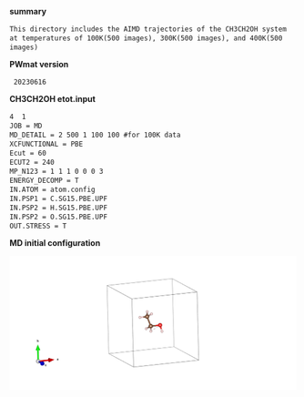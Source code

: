 **summary**
    
    This directory includes the AIMD trajectories of the CH3CH2OH system at temperatures of 100K(500 images), 300K(500 images), and 400K(500 images)

**PWmat version** 
    
     20230616

**CH3CH2OH etot.input**

    4  1
    JOB = MD
    MD_DETAIL = 2 500 1 100 100 #for 100K data
    XCFUNCTIONAL = PBE
    Ecut = 60
    ECUT2 = 240
    MP_N123 = 1 1 1 0 0 0 3
    ENERGY_DECOMP = T
    IN.ATOM = atom.config
    IN.PSP1 = C.SG15.PBE.UPF
    IN.PSP2 = H.SG15.PBE.UPF
    IN.PSP2 = O.SG15.PBE.UPF
    OUT.STRESS = T

**MD initial configuration**

![](/CH3CH2OH/POSCAR.png)



